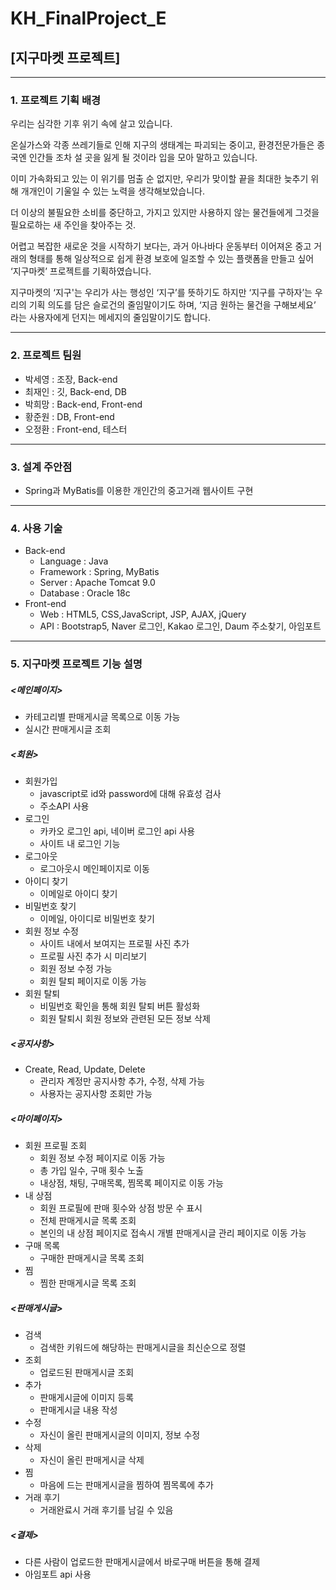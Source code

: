 # KH_FinalProject_E
## [지구마켓 프로젝트]
-----
### 1. 프로젝트 기획 배경
우리는 심각한 기후 위기 속에 살고 있습니다.

온실가스와 각종 쓰레기들로 인해 지구의 생태계는 파괴되는 중이고, 환경전문가들은 종국엔 인간들 조차 설 곳을 잃게 될 것이라 입을 모아 말하고 있습니다.

이미 가속화되고 있는 이 위기를 멈출 순 없지만, 우리가 맞이할 끝을 최대한 늦추기 위해 개개인이 기울일 수 있는 노력을 생각해보았습니다.

더 이상의 불필요한 소비를 중단하고, 가지고 있지만 사용하지 않는 물건들에게 그것을 필요로하는 새 주인을 찾아주는 것.

어렵고 복잡한 새로운 것을 시작하기 보다는, 과거 아나바다 운동부터 이어져온 중고 거래의 형태를 통해 일상적으로 쉽게 환경 보호에 일조할 수 있는 플랫폼을 만들고 싶어 ‘지구마켓’ 프로젝트를 기획하였습니다.

지구마켓의 ‘지구'는 우리가 사는 행성인 ‘지구’를 뜻하기도 하지만 ‘지구를 구하자’는 우리의 기획 의도를 담은 슬로건의 줄임말이기도 하며, ‘지금 원하는 물건을 구해보세요’ 라는 사용자에게 던지는 메세지의 줄임말이기도 합니다.

-----
### 2. 프로젝트 팀원
* 박세영 : 조장, Back-end
* 최재인 : 깃, Back-end, DB
* 박희망 : Back-end, Front-end
* 황준원 : DB, Front-end
* 오정환 : Front-end, 테스터
-----
### 3. 설계 주안점
* Spring과 MyBatis를 이용한 개인간의 중고거래 웹사이트 구현
-----
### 4. 사용 기술
* Back-end
  * Language : Java
  * Framework : Spring, MyBatis
  * Server : Apache Tomcat 9.0
  * Database : Oracle 18c
* Front-end
  * Web : HTML5, CSS,JavaScript, JSP, AJAX, jQuery
  * API : Bootstrap5, Naver 로그인, Kakao 로그인, Daum 주소찾기, 아임포트
-----
### 5. 지구마켓 프로젝트 기능 설명

##### <메인페이지>
* 카테고리별 판매게시글 목록으로 이동 가능
* 실시간 판매게시글 조회
 
##### <회원>
* 회원가입
  * javascript로 id와 password에 대해 유효성 검사
  * 주소API 사용
* 로그인
  * 카카오 로그인 api, 네이버 로그인 api 사용
  * 사이트 내 로그인 기능
* 로그아웃
  * 로그아웃시 메인페이지로 이동
* 아이디 찾기
  * 이메일로 아이디 찾기
* 비밀번호 찾기
  * 이메일, 아이디로 비밀번호 찾기
* 회원 정보 수정
  * 사이트 내에서 보여지는 프로필 사진 추가
  * 프로필 사진 추가 시 미리보기
  * 회원 정보 수정 가능
  * 회원 탈퇴 페이지로 이동 가능
* 회원 탈퇴
  * 비밀번호 확인을 통해 회원 탈퇴 버튼 활성화
  * 회원 탈퇴시 회원 정보와 관련된 모든 정보 삭제
   

##### <공지사항>
* Create, Read, Update, Delete
  * 관리자 계정만 공지사항 추가, 수정, 삭제 가능
  * 사용자는 공지사항 조회만 가능


##### <마이페이지>
* 회원 프로필 조회
  * 회원 정보 수정 페이지로 이동 가능
  * 총 가입 일수, 구매 횟수 노출
  * 내상점, 채팅, 구매목록, 찜목록 페이지로 이동 가능
* 내 상점
  * 회원 프로필에 판매 횟수와 상점 방문 수 표시
  * 전체 판매게시글 목록 조회
  * 본인의 내 상점 페이지로 접속시 개별 판매게시글 관리 페이지로 이동 가능
* 구매 목록
  * 구매한 판매게시글 목록 조회
* 찜
  * 찜한 판매게시글 목록 조회

##### <판매게시글>
* 검색
  * 검색한 키워드에 해당하는 판매게시글을 최신순으로 정렬
* 조회
  * 업로드된 판매게시글 조회
* 추가
  * 판매게시글에 이미지 등록
  * 판매게시글 내용 작성
* 수정
  * 자신이 올린 판매게시글의 이미지, 정보 수정
* 삭제
  * 자신이 올린 판매게시글 삭제
* 찜
  * 마음에 드는 판매게시글을 찜하여 찜목록에 추가 
* 거래 후기
  * 거래완료시 거래 후기를 남길 수 있음

##### <결제>
   * 다른 사람이 업로드한 판매게시글에서 바로구매 버튼을 통해 결제
   * 아임포트 api 사용
   

